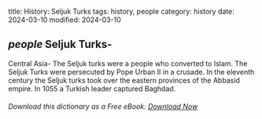 title: History: Seljuk Turks
tags: history, people
category: history
date: 2024-03-10
modified: 2024-03-10

## _people_ Seljuk Turks-
Central Asia-
The Seljuk turks were a people who
 converted to Islam. The Seljuk Turks were persecuted by Pope Urban
 II in a crusade. In the eleventh century the Seljuk turks took over
 the eastern provinces of the Abbasid empire. In 1055
 a
 Turkish leader captured Baghdad.


###### Download *this* dictionary as a Free eBook: [Download Now]({static}static/SerfHistoryDictionary.pdf)

